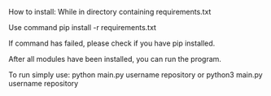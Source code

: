How to install:
While in directory containing requirements.txt

Use command
pip install -r requirements.txt

If command has failed, please check if you have pip installed.

After all modules have been installed, you can run the program.

To run simply use:
python main.py username repository
or
python3 main.py username repository
